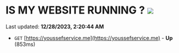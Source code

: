 # IS MY WEBSITE RUNNING ? [![](https://img.shields.io/static/v1?label=Sponsor&message=%E2%9D%A4&logo=GitHub&color=%23fe8e86)](https://github.com/sponsors/<username>)

Last updated: **12/28/2023, 2:20:44 AM**

- `GET` [https://youssefservice.me](https://youssefservice.me) - **Up** (853ms)

